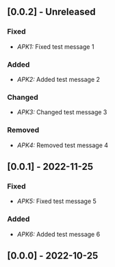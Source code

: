 ## [0.0.2] - Unreleased
### Fixed
- _APK1:_ Fixed test message 1

### Added
- _APK2:_ Added test message 2

### Changed
- _APK3:_ Changed test message 3

### Removed
- _APK4:_ Removed test message 4

## [0.0.1] - 2022-11-25
### Fixed
- _APK5:_ Fixed test message 5

### Added
- _APK6:_ Added test message 6

## [0.0.0] - 2022-10-25
